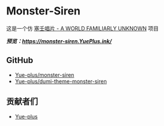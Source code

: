 # Monster-Siren

这是一个仿 [塞壬唱片 - A WORLD FAMILIARLY UNKNOWN](https://monster-siren.hypergryph.com/) 项目

***预览：<https://monster-siren.YuePlus.ink/>***

## GitHub

- [Yue-plus/monster-siren](https://github.com/Yue-plus/monster-siren)
- [Yue-plus/dumi-theme-monster-siren](https://github.com/Yue-plus/dumi-theme-monster-siren)

## 贡献者们

- [Yue-plus](https://github.com/Yue-plus)

<!-- BUG: https://github.com/umijs/dumi/issues/778
<style>
  .head-link {
    color: #2c3e50;
    padding: 10px;
    display: inline-block;
    text-align: center;
    border-radius: 4px;
    transition: .2s;
  }
  .head-link:hover{
    color: #fff;
    background-color: #3eaf7c;
  }
  .head-img {
    width: 80px;
    height: 80px;
    border-radius: 100%;
  }
</style>
<a class="head-link" target="_blank" href="https://github.com/Yue-plus">
  <img class="head-img" src="./img/portrait/Yue-plus.png" alt="Yue-plus" />
  <br />
  Yue_plus
</a>
-->
